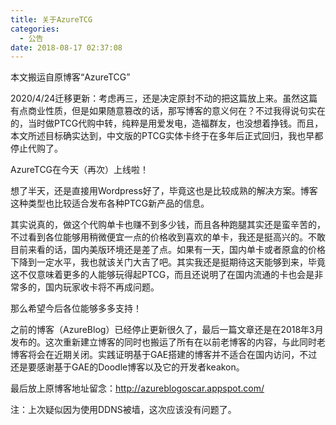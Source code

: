 ```yaml
---
title: 关于AzureTCG
categories:
  - 公告
date: 2018-08-17 02:37:08
---
```

本文搬运自原博客“AzureTCG”

2020/4/24迁移更新：考虑再三，还是决定原封不动的把这篇放上来。虽然这篇有点商业性质，但是如果随意篡改的话，那写博客的意义何在？不过我得说句实在的，当时做PTCG代购中转，纯粹是用爱发电，造福群友，也没想着挣钱。而且，本文所述目标确实达到，中文版的PTCG实体卡终于在多年后正式回归，我也早都停止代购了。

AzureTCG在今天（再次）上线啦！

想了半天，还是直接用Wordpress好了，毕竟这也是比较成熟的解决方案。博客这种类型也比较适合发布各种PTCG新产品的信息。

其实说真的，做这个代购单卡也赚不到多少钱，而且各种跑腿其实还是蛮辛苦的，不过看到各位能够用稍微便宜一点的价格收到喜欢的单卡，我还是挺高兴的。不敢目前来看的话，国内美版环境还是差了点。如果有一天，国内单卡或者原盒的价格下降到一定水平，我也就该关门大吉了吧。其实我还是挺期待这天能够到来，毕竟这不仅意味着更多的人能够玩得起PTCG，而且还说明了在国内流通的卡也会是非常多的，国内玩家收卡将不再成问题。

那么希望今后各位能够多多支持！

之前的博客（AzureBlog）已经停止更新很久了，最后一篇文章还是在2018年3月发布的。这次重新建立博客的同时也搬运了所有在以前老博客的内容，与此同时老博客将会在近期关闭。实践证明基于GAE搭建的博客并不适合在国内访问，不过还是要感谢基于GAE的Doodle博客以及它的开发者keakon。

最后放上原博客地址留念：http://azureblogoscar.appspot.com/

注：上次疑似因为使用DDNS被墙，这次应该没有问题了。